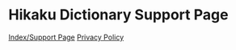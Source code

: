 # Hikaku Dictionary Support Page

[Index/Support Page](https://ivanlions.github.io/hikakuDictionary/index.html)
[Privacy Policy](https://ivanlions.github.io/hikakuDictionary/privacy-policy.html)
